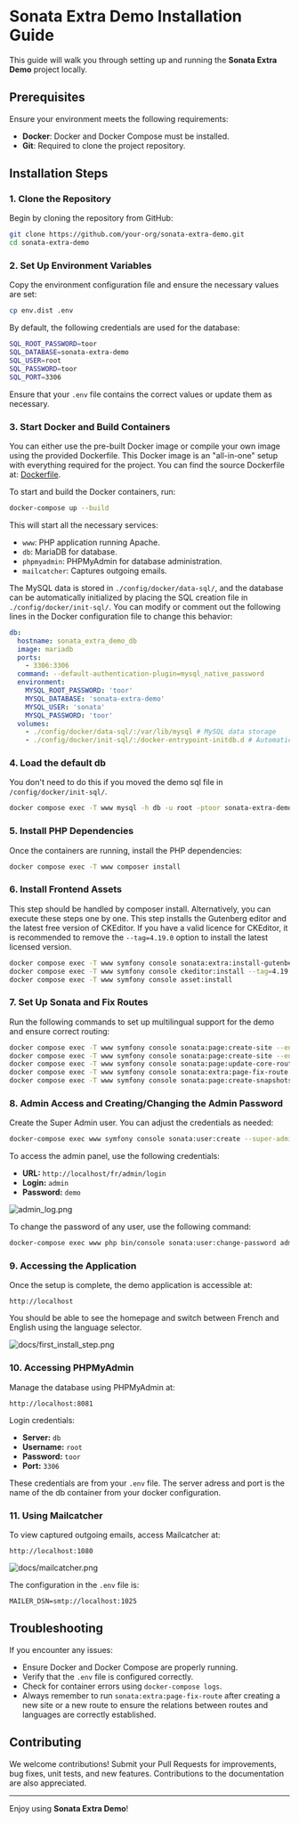 # Sonata Extra Demo Installation Guide

This guide will walk you through setting up and running the **Sonata Extra Demo** project locally.

## Prerequisites

Ensure your environment meets the following requirements:

- **Docker**: Docker and Docker Compose must be installed.
- **Git**: Required to clone the project repository.

## Installation Steps

### 1. Clone the Repository

Begin by cloning the repository from GitHub:

```bash
git clone https://github.com/your-org/sonata-extra-demo.git
cd sonata-extra-demo
```

### 2. Set Up Environment Variables

Copy the environment configuration file and ensure the necessary values are set:

```bash
cp env.dist .env
```

By default, the following credentials are used for the database:

```bash
SQL_ROOT_PASSWORD=toor
SQL_DATABASE=sonata-extra-demo
SQL_USER=root
SQL_PASSWORD=toor
SQL_PORT=3306
```

Ensure that your `.env` file contains the correct values or update them as necessary.

### 3. Start Docker and Build Containers

You can either use the pre-built Docker image or compile your own image using the provided Dockerfile. This Docker image is an "all-in-one" setup with everything required for the project. You can find the source Dockerfile at: [Dockerfile](https://raw.githubusercontent.com/partITech/docker-apache-php/refs/heads/main/Dockerfile).

To start and build the Docker containers, run:

```bash
docker-compose up --build
```

This will start all the necessary services:
- `www`: PHP application running Apache.
- `db`: MariaDB for database.
- `phpmyadmin`: PHPMyAdmin for database administration.
- `mailcatcher`: Captures outgoing emails.

The MySQL data is stored in `./config/docker/data-sql/`, and the database can be automatically initialized by placing the SQL creation file in `./config/docker/init-sql/`. You can modify or comment out the following lines in the Docker configuration file to change this behavior:

```yaml
db:
  hostname: sonata_extra_demo_db
  image: mariadb
  ports:
    - 3306:3306
  command: --default-authentication-plugin=mysql_native_password
  environment:
    MYSQL_ROOT_PASSWORD: 'toor'
    MYSQL_DATABASE: 'sonata-extra-demo'
    MYSQL_USER: 'sonata'
    MYSQL_PASSWORD: 'toor'
  volumes:
    - ./config/docker/data-sql/:/var/lib/mysql # MySQL data storage
    - ./config/docker/init-sql/:/docker-entrypoint-initdb.d # Automatic database initialization
```

### 4. Load the default db

You don't need to do this if you moved the demo sql file in `/config/docker/init-sql/`.
```bash
docker compose exec -T www mysql -h db -u root -ptoor sonata-extra-demo < sonata-extra-demo.sql

```


### 5. Install PHP Dependencies

Once the containers are running, install the PHP dependencies:

```bash
docker compose exec -T www composer install
```


### 6. Install Frontend Assets

This step should be handled  by composer install. Alternatively, you can execute these steps one by one.
This step installs the Gutenberg editor and the latest free version of CKEditor. If you have a valid licence for CKEditor, it is recommended to remove the `--tag=4.19.0` option to install the latest licensed version.


```bash
docker compose exec -T www symfony console sonata:extra:install-gutenberg
docker compose exec -T www symfony console ckeditor:install --tag=4.19.0
docker compose exec -T www symfony console asset:install
```

### 7. Set Up Sonata and Fix Routes

Run the following commands to set up multilingual support for the demo and ensure correct routing:

```bash
docker compose exec -T www symfony console sonata:page:create-site --enabled --name France --relativePath /fr --host localhost --enabledFrom now --enabledTo 2030-10-18 --locale fr --default --no-confirmation
docker compose exec -T www symfony console sonata:page:create-site --enabled --name English --relativePath /en --host localhost --enabledFrom now --enabledTo 2030-10-18 --locale en --no-confirmation
docker compose exec -T www symfony console sonata:page:update-core-routes
docker compose exec -T www symfony console sonata:extra:page-fix-route
docker compose exec -T www symfony console sonata:page:create-snapshots
```

### 8. Admin Access and Creating/Changing the Admin Password

Create the Super Admin user. You can adjust the credentials as needed:

```bash
docker-compose exec www symfony console sonata:user:create --super-admin admin your@email.com demo
```

To access the admin panel, use the following credentials:

- **URL:** `http://localhost/fr/admin/login`
- **Login:** `admin`
- **Password:** `demo`

![admin_log.png](docs/admin_log.png)

To change the password of any user, use the following command:

```bash
docker-compose exec www php bin/console sonata:user:change-password admin new_password
```

### 9. Accessing the Application

Once the setup is complete, the demo application is accessible at:

```
http://localhost
```

You should be able to see the homepage and switch between French and English using the language selector.

![docs/first_install_step.png](./docs/first_install_step.png)


### 10. Accessing PHPMyAdmin

Manage the database using PHPMyAdmin at:

```
http://localhost:8081
```


Login credentials:

- **Server:** `db`
- **Username:** `root`
- **Password:** `toor`
- **Port:** `3306`

These credentials are from your `.env` file.
The server adress and port is the name of the db container from your docker configuration.

### 11. Using Mailcatcher

To view captured outgoing emails, access Mailcatcher at:


```
http://localhost:1080
```
![docs/mailcatcher.png](docs/mailcatcher.png)

The configuration in the `.env` file is:
```
MAILER_DSN=smtp://localhost:1025
```


## Troubleshooting

If you encounter any issues:

- Ensure Docker and Docker Compose are properly running.
- Verify that the `.env` file is configured correctly.
- Check for container errors using `docker-compose logs`.
- Always remember to run `sonata:extra:page-fix-route` after creating a new site or a new route to ensure the relations between routes and languages are correctly established.


## Contributing

We welcome contributions! Submit your Pull Requests for improvements, bug fixes, unit tests, and new features. Contributions to the documentation are also appreciated.

---

Enjoy using **Sonata Extra Demo**!
